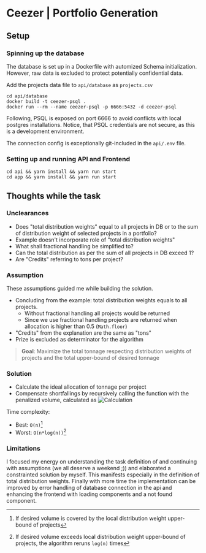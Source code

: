 # Ceezer | Portfolio Generation

## Setup

### Spinning up the database
The database is set up in a Dockerfile with automized Schema initialization.
However, raw data is excluded to protect potentially confidential data. 

Add the projects data file to `api/database` as `projects.csv`

```
cd api/database
docker build -t ceezer-psql .
docker run --rm --name ceezer-psql -p 6666:5432 -d ceezer-psql
```

Following, PSQL is exposed on port 6666 to avoid conflicts with local postgres installations.
Notice, that PSQL credentials are not secure, as this is a development environment.

The connection config is exceptionally git-included in the `api/.env` file.

### Setting up and running API and Frontend

```
cd api && yarn install && yarn run start
cd app && yarn install && yarn run start
```

## Thoughts while the task
### Unclearances
- Does "total distribution weights" equal to all projects in DB or to the sum of distribution weight of selected projects in a portfolio?
- Example doesn't incorporate role of "total distribution weights"
- What shall fractional handling be simplified to?
- Can the total distribution as per the sum of all projects in DB exceed 1?
- Are "Credits" referring to tons per project? 

### Assumption
These assumptions guided me while building the solution.
- Concluding from the example: total distribution weights equals to all projects. 
    - Without fractional handling all projects would be returned
    - Since we use fractional handling projects are returned when allocation is higher than 0.5 (`Math.floor`)
- "Credits" from the explanation are the same as "tons"
- Prize is excluded as determinator for the algorithm

> **Goal**: Maximize the total tonnage respecting distribution weights of projects and the total upper-bound of  desired tonnage

### Solution
- Calculate the ideal allocation of tonnage per project
- Compensate shortfallings by recursively calling the function with the penalized volume, calculated as ![Calculation](https://latex.codecogs.com/svg.image?\left\lfloor&space;offeredVolumeInTons\div&space;distributionWeight\right\rfloor)

Time complexity: 
- Best: `O(n)`[^1]         
- Worst: `O(n*log(n))`[^2]

### Limitations
I focused my energy on understanding the task definition of  and continuing with assumptions (we all deserve a weekend ;)) and elaborated a constrainted solution by myself. This manifests especially in the definition of total distribution weights. Finally with more time the implementation can be improved by error handling of database connection in the api and enhancing the frontend with loading components and a not found component.

[^1]: If desired volume is covered by the local distribution weight upper-bound of projects
[^2]: If desired volume exceeds local distribution weight upper-bound of projects, the algorithm reruns `log(n)` times